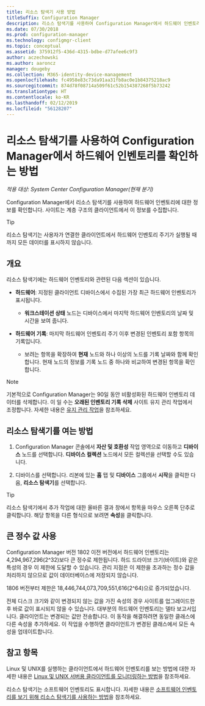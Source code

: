 ```yaml
---
title: 리소스 탐색기 사용 방법
titleSuffix: Configuration Manager
description: 리소스 탐색기를 사용하여 Configuration Manager에서 하드웨어 인벤토리를 확인합니다.
ms.date: 07/30/2018
ms.prod: configuration-manager
ms.technology: configmgr-client
ms.topic: conceptual
ms.assetid: 375912f5-436d-4315-bdbe-d77afee6c9f3
author: aczechowski
ms.author: aaroncz
manager: dougeby
ms.collection: M365-identity-device-management
ms.openlocfilehash: fc4958e83c73da91aa31fb8ac0e1b84375218ac9
ms.sourcegitcommit: 874d78f08714a509f61c52b154387268f5b73242
ms.translationtype: HT
ms.contentlocale: ko-KR
ms.lasthandoff: 02/12/2019
ms.locfileid: "56128207"
---
```

# <a name="how-to-use-resource-explorer-to-view-hardware-inventory-in-configuration-manager"></a>리소스 탐색기를 사용하여 Configuration Manager에서 하드웨어 인벤토리를 확인하는 방법

*적용 대상: System Center Configuration Manager(현재 분기)*

Configuration Manager에서 리소스 탐색기를 사용하여 하드웨어 인벤토리에 대한 정보를 확인합니다. 사이트는 계층 구조의 클라이언트에서 이 정보를 수집합니다.  

> [!Tip]  
>  리소스 탐색기는 사용자가 연결한 클라이언트에서 하드웨어 인벤토리 주기가 실행될 때까지 모든 데이터를 표시하지 않습니다.  



## <a name="overview"></a>개요

리소스 탐색기에는 하드웨어 인벤토리와 관련된 다음 섹션이 있습니다.  

- **하드웨어**: 지정된 클라이언트 디바이스에서 수집된 가장 최근 하드웨어 인벤토리가 표시됩니다.  

    - **워크스테이션 상태** 노드는 디바이스에서 마지막 하드웨어 인벤토리의 날짜 및 시간을 보여 줍니다.  

- **하드웨어 기록**: 마지막 하드웨어 인벤토리 주기 이후 변경된 인벤토리 포함 항목의 기록입니다.  

    - 보려는 항목을 확장하여 **현재** 노드와 하나 이상의 노드를 기록 날짜와 함께 확인합니다. 현재 노드의 정보를 기록 노드 중 하나와 비교하여 변경된 항목을 확인합니다.  

> [!NOTE]  
> 기본적으로 Configuration Manager는 90일 동안 비활성화된 하드웨어 인벤토리 데이터를 삭제합니다. 이 일 수는 **오래된 인벤토리 기록 삭제** 사이트 유지 관리 작업에서 조정합니다. 자세한 내용은 [유지 관리 작업](/sccm/core/servers/manage/maintenance-tasks)을 참조하세요.  



## <a name="bkmk_open"></a> 리소스 탐색기를 여는 방법   

1.  Configuration Manager 콘솔에서 **자산 및 호환성** 작업 영역으로 이동하고 **디바이스** 노드를 선택합니다. **디바이스 컬렉션** 노드에서 모든 컬렉션을 선택할 수도 있습니다.  

2.  디바이스를 선택합니다. 리본에 있는 **홈** 탭 및 **디바이스** 그룹에서 **시작**을 클릭한 다음, **리소스 탐색기**를 선택합니다.   

> [!Tip]  
> 리소스 탐색기에서 추가 작업에 대한 올바른 결과 창에서 항목을 마우스 오른쪽 단추로 클릭합니다. 해당 항목을 다른 형식으로 보려면 **속성**을 클릭합니다.  



## <a name="bkmk_bigint"></a> 큰 정수 값 사용
<!--1357880--> Configuration Manager 버전 1802 이전 버전에서 하드웨어 인벤토리는 4,294,967,296(2^32)보다 큰 정수로 제한됩니다. 하드 드라이브 크기(바이트)와 같은 특성의 경우 이 제한에 도달할 수 있습니다. 관리 지점은 이 제한을 초과하는 정수 값을 처리하지 않으므로 값이 데이터베이스에 저장되지 않습니다. 

1806 버전부터 제한은 18,446,744,073,709,551,616(2^64)으로 증가되었습니다. 

전체 디스크 크기와 같이 변경되지 않는 값을 가진 속성의 경우 사이트를 업그레이드한 후 바로 값이 표시되지 않을 수 있습니다. 대부분의 하드웨어 인벤토리는 델타 보고서입니다. 클라이언트는 변경되는 값만 전송합니다. 이 동작을 해결하려면 동일한 클래스에 다른 속성을 추가하세요. 이 작업을 수행하면 클라이언트가 변경된 클래스에서 모든 속성을 업데이트합니다. 



## <a name="see-also"></a>참고 항목

Linux 및 UNIX를 실행하는 클라이언트에서 하드웨어 인벤토리를 보는 방법에 대한 자세한 내용은 [Linux 및 UNIX 서버용 클라이언트를 모니터링하는 방법](/sccm/core/clients/manage/monitor-clients-for-linux-and-unix-servers)을 참조하세요.  

리소스 탐색기는 소프트웨어 인벤토리도 표시합니다. 자세한 내용은 [소프트웨어 인벤토리를 보기 위해 리소스 탐색기를 사용하는 방법](/sccm/core/clients/manage/inventory/use-resource-explorer-to-view-software-inventory)을 참조하세요.
